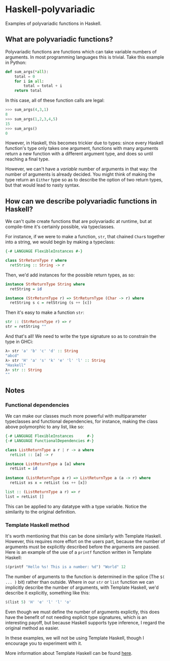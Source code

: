 # Haskell-polyvariadic
Examples of polyvariadic functions in Haskell.

## What are polyvariadic functions?
Polyvariadic functions are functions which can take variable numbers of arguments. In most programming languages this is trivial. Take this example in Python:

```python
def sum_args(*all):
    total = 0
    for i in all:
        total = total + i
    return total
```

In this case, all of these function calls are legal:

```python
>>> sum_args(4,3,1)
8
>>> sum_args(1,2,3,4,5)
15
>>> sum_args()
0
```

However, in Haskell, this becomes trickier due to types: since every Haskell function's type only takes one argument, functions with many arguments return a new function with a different argument type, and does so until reaching a final type.

However, we can't have a *variable* number of arguments in that way: the number of arguments is already decided. You might think of making the type return an `Either` type so as to describe the option of two return types, but that would lead to nasty syntax.

## How can we describe polyvariadic functions in Haskell?

We can't quite create functions that are polyvariadic at runtime, but at compile-time it's certainly possible, via typeclasses.

For instance, if we were to make a function, `str`, that chained `Char`s together into a string, we would begin by making a typeclass:

```Haskell
{-# LANGUAGE FlexibleInstances #-}

class StrReturnType r where
  retString :: String -> r
```

Then, we'd add instances for the possible return types, as so:

```Haskell
instance StrReturnType String where
  retString = id

instance (StrReturnType r) => StrReturnType (Char -> r) where
  retString s c = retString (s ++ [c])
```

Then it's easy to make a function `str`:

```Haskell
str :: (StrReturnType r) => r
str = retString ""
```

And that's all! We need to write the type signature so as to constrain the type in GHCi:

```Haskell
λ> str 'a' 'b' 'c' 'd' :: String
"abcd"
λ> str 'H' 'a' 's' 'k' 'e' 'l' 'l' :: String
"Haskell"
λ> str :: String
""
```

## Notes

### Functional dependencies

We can make our classes much more powerful with multiparameter typeclasses and functional dependencies, for instance, making the class above polymorphic to any list, like so:

```Haskell
{-# LANGUAGE FlexibleInstances      #-}
{-# LANGUAGE FunctionalDependencies #-}

class ListReturnType a r | r -> a where
  retList :: [a] -> r

instance ListReturnType a [a] where
  retList = id
  
instance (ListReturnType a r) => ListReturnType a (a -> r) where
  retList xs x = retList (xs ++ [x])

list :: (ListReturnType a r) => r
list = retList []
```

This can be applied to any datatype with a type variable. Notice the similarity to the original definition.

### Template Haskell method

It's worth mentioning that this can be done similarly with Template Haskell. However, this requires more effort on the users part, because the number of arguments must be explicitly described before the arguments are passed.
Here is an example of the use of a `printf` function written in Template Haskell:

```Haskell
$(printf "Hello %s! This is a number: %d") "World" 12
```

The number of arguments to the function is determined in the splice (The `$( ... )` bit) rather than outside. Where in our `str` or `list` function we can implicitly describe the number of arguments, with Template Haskell, we'd describe it explicitly, something like this:

```Haskell
$(list 5) 'H' 'e' 'l' 'l' 'o'
```

Even though we must define the number of arguments explictly, this does have the benefit of not needing explicit type signatures, which is an interesting payoff, but because Haskell supports type inference, I regard the original method as easier.

In these examples, we will not be using Template Haskell, though I encourage you to experiment with it.

More information about Template Haskell can be found [here](https://wiki.haskell.org/Template_Haskell).
